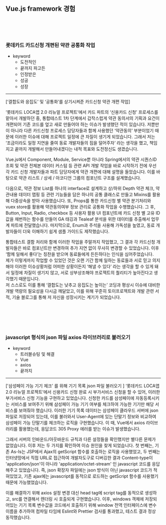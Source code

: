 ## Vue.js framework 경험
<br/>
<br/>
<br/>

### 롯데카드 카드신청 개편된 약관 공통화 작업

-   keyword
    -   도전적인
    -   끝까지 파고든
    -   인정받은
    -   성공
    -   성장

<hr/>

[‘결합도와 응집도’ 및 ‘공통화’를 상기시켜준 카드신청 약관 개편 작업]

‘롯데카드 LOCA앱 2.0 리뉴얼 프로젝트’에서 카드 파트의 ‘신용카드 신청’ 프로세스를 맡아서 개발하던 중, 통합테스트 1차 단계에서 갑작스럽게 약관 동의서의 기획과 요건이 개편되어 기존 코드를 엎고 새로 만들어야 하는 이슈가 발생했던 적이 있습니다. 저뿐만이 아니라 다른 카드신청 프로세스 담당자들과 함께 사용했던 ‘약관동의’ 부분이었기 때문에 이러한 이슈에 대해 프로젝트 일정에 큰 차질이 생기게 되었습니다. 그래서 저는 ‘조금이라도 일정 지연을 줄여 동료 개발자들의 짐을 덜어주자’ 라는 생각을 했고, 책임지고 끝까지 개발해서 만들어내겠다는 내적 목표와 도전정신도 생겼습니다.

Vue.js에서 Component, Module, Service뿐 아니라 Spring에서의 약관 시퀀스ID 조회 및 약관 전체본 데이터 커스텀 등 관련 API 개발 작업을 바로 시작하기 전에 우선 각 카드 신청 개발자들과 파트 담당자에게 약관 개편에 대해 설명을 들었습니다. 이를 바탕으로 약관 리스트 / 상세 / 아코디언 그룹의 컴포넌트 구조를 설계했습니다.

다음으로, 약관 정보 List를 하나의 interface로 설계하고 상/하위 Depth 약관 체크, 약관내용 데이터 맵핑 등 관련 기능들을 담은 하나의 공통 클래스로 만들고 Mixins를 활용해 다중상속을 받아 사용했습니다. 또, Props를 통한 카드신청 별 약관 분기처리와 vuex store를 활용해 약관동의여부 정보 관리로 공통화 작업을 수행했습니다. 그 후, Button, Input, Radio, checkbox 등 사용자 활용 UI 컴포넌트에 카드 신청 별 고유 ID 값을 채번하는 함수를 만들어 GA 태깅과 Tealeaf 분석을 위한 데이터를 추출해서 업무계 파트에 전달했습니다. 마지막으로, Enum과 주석을 사용해 가독성을 높였고, 동료 개발자들이 더욱 이해하기 쉽게 샘플 가이드도 제작했습니다.

통합테스트 결함 처리와 함께 이러한 작업을 주말까지 작업했고, 그 결과 각 카드신청 개발자들은 바로 컴포넌트만 변경하여 추가 지연 없이 무사히 변경할 수 있었습니다. 이후 ‘함께 일해서 좋다’는 칭찬을 받으며 동료들에게 든든하다는 인식을 심어주었습니다.  
제가 이렇게까지 작업할 수 있었던 것은 오랜 기간 함께 일하는 동료들과 서로 믿고 의지해야 이러한 이슈상황처럼 어떠한 상황이든지 ‘해낼 수 있다’ 라는 생각을 할 수 있게 돼서 일정에 차질이 생기지 않고, 서로 상부상조해야 프로젝트의 퀄리티가 높아진다고 생각했기 때문입니다.  
저 스스로도 이를 통해 ‘결합도는 낮추고 응집도는 높이는’ 코딩과 평상시 이슈에 대비한 개발 역량의 필요성을 다시금 깨달았고, 이를 위해 꾸준히 토이프로젝트와 개발 관련 서적, 기술 블로그를 통해 저 자신을 성장시키는 계기가 되었습니다.
<br/>
<br/>
<br/>
<br/>
<br/>
<br/>

### javascript 형식의 json 파일 axios 라이브러리로 불러오기

-   keyword
    -   트러블슈팅 및 해결
    -   Vue
    -   axios
    -   끝까지

<hr/>

['삼성페이 가능 기기 체크' 를 위해 기기 목록 json 파일 불러오기 ]
‘롯데카드 LOCA앱 2.0 리뉴얼 프로젝트’에서 신용카드 신청 완료 시 부가서비스 신청을 할 수 있어, 이러한 부가서비스 신청 기능을 구현하고 있었습니다. 신청한 카드를 삼성페이에 자동등록시키는 서비스를 보여주기 위해 삼성페이 가능 기기 여부를 체크하여 가능한 기기만 해당 서비스를 보여줘야 했습니다. 이러한 기기 목록 데이터는 삼성페이 클라우드 서버에 json 파일로 저장되어 있는데, 이를 불러와서 User-Agent에 있는 단말기 정보와 비교하여 삼성페이 가능 단말기를 체크하는 로직을 구현했습니다. 이 때, Vue에서 axios 라이브러리를 활용했는데, 응답코드 305 Proxy 에러를 받는 이슈가 발생했습니다. 

그래서 서버의 인바운드/아웃바운드 규칙과 다른 설정들을 확인했지만 별다른 문제가 없었습니다. 이후 저는 두 가지를 확인하여 이슈 원인을 찾게 되었습니다. 첫 번째는, 기존 As-Is는 JSP에서 Ajax의 getScript 함수를 호출하는 로직을 사용했었고, 두 번째는 인터넷망에서 직접 URL로 접근하여 개발자도구로 디버깅한 결과 Content-type이 'application/json'이 아니라 'application/octet-stream' 인 javascript 코드를 응답해주고 있었습니다. 즉, json 확장자 파일에는 json 방식이 아닌 javascript 코드가 적혀있었고, 기존 ajax에는 javascript를 동적으로 로드하는 getScript 함수를 사용했기 때문에 가능했었습니다.

이를 해결하기 위해 axios 설정 변경 대신 head tag에 script tag를 동적으로 생성하고, src를 연결해서 렌더링 시 호출되게 구현했습니다. 이후, windows 객체에 저장되어있는 기기 목록 변수값을 코드에서 호출하기 위해 window 전역 인터페이스에 변수 이름을 추가하여 컴파일 타임에 Eslint와 Prettier 검사를 통과했고, 테스트 결과 정상 동작했습니다.

<br/>
<br/>
<br/>
<br/>
<br/>
<br/>